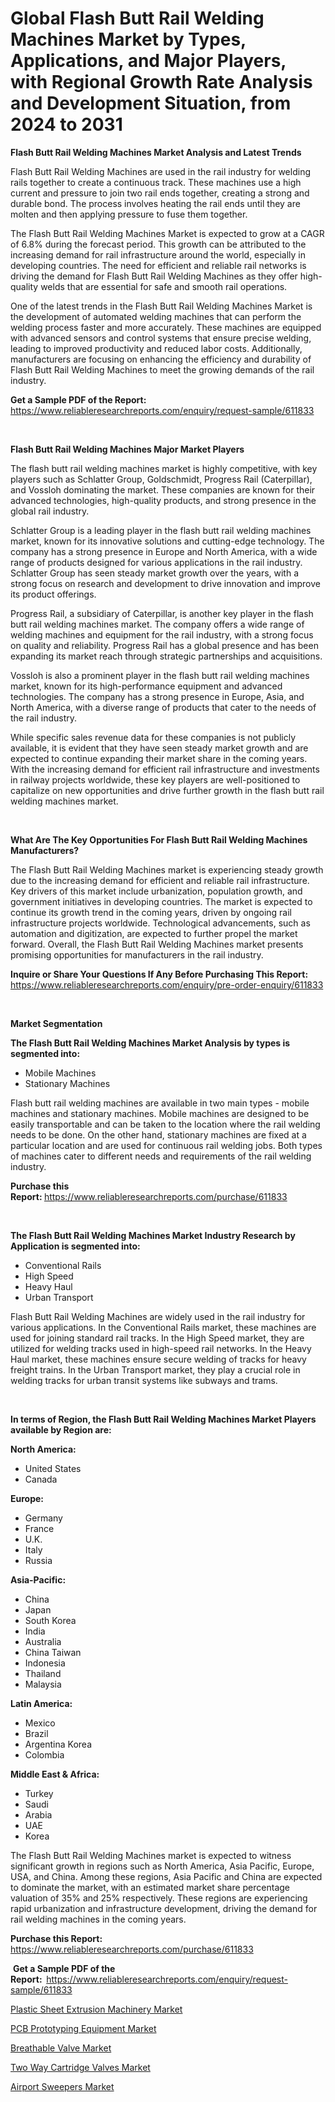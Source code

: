 <p><h1>Global Flash Butt Rail Welding Machines Market by Types, Applications, and Major Players, with Regional Growth Rate Analysis and Development Situation, from 2024 to 2031</h1></p><p><strong>Flash Butt Rail Welding Machines Market Analysis and Latest Trends</strong></p>
<p><p>Flash Butt Rail Welding Machines are used in the rail industry for welding rails together to create a continuous track. These machines use a high current and pressure to join two rail ends together, creating a strong and durable bond. The process involves heating the rail ends until they are molten and then applying pressure to fuse them together.</p><p>The Flash Butt Rail Welding Machines Market is expected to grow at a CAGR of 6.8% during the forecast period. This growth can be attributed to the increasing demand for rail infrastructure around the world, especially in developing countries. The need for efficient and reliable rail networks is driving the demand for Flash Butt Rail Welding Machines as they offer high-quality welds that are essential for safe and smooth rail operations.</p><p>One of the latest trends in the Flash Butt Rail Welding Machines Market is the development of automated welding machines that can perform the welding process faster and more accurately. These machines are equipped with advanced sensors and control systems that ensure precise welding, leading to improved productivity and reduced labor costs. Additionally, manufacturers are focusing on enhancing the efficiency and durability of Flash Butt Rail Welding Machines to meet the growing demands of the rail industry.</p></p>
<p><strong>Get a Sample PDF of the Report:&nbsp;</strong> <a href="https://www.reliableresearchreports.com/enquiry/request-sample/611833">https://www.reliableresearchreports.com/enquiry/request-sample/611833</a></p>
<p>&nbsp;</p>
<p><strong>Flash Butt Rail Welding Machines Major Market Players</strong></p>
<p><p>The flash butt rail welding machines market is highly competitive, with key players such as Schlatter Group, Goldschmidt, Progress Rail (Caterpillar), and Vossloh dominating the market. These companies are known for their advanced technologies, high-quality products, and strong presence in the global rail industry.</p><p>Schlatter Group is a leading player in the flash butt rail welding machines market, known for its innovative solutions and cutting-edge technology. The company has a strong presence in Europe and North America, with a wide range of products designed for various applications in the rail industry. Schlatter Group has seen steady market growth over the years, with a strong focus on research and development to drive innovation and improve its product offerings.</p><p>Progress Rail, a subsidiary of Caterpillar, is another key player in the flash butt rail welding machines market. The company offers a wide range of welding machines and equipment for the rail industry, with a strong focus on quality and reliability. Progress Rail has a global presence and has been expanding its market reach through strategic partnerships and acquisitions.</p><p>Vossloh is also a prominent player in the flash butt rail welding machines market, known for its high-performance equipment and advanced technologies. The company has a strong presence in Europe, Asia, and North America, with a diverse range of products that cater to the needs of the rail industry.</p><p>While specific sales revenue data for these companies is not publicly available, it is evident that they have seen steady market growth and are expected to continue expanding their market share in the coming years. With the increasing demand for efficient rail infrastructure and investments in railway projects worldwide, these key players are well-positioned to capitalize on new opportunities and drive further growth in the flash butt rail welding machines market.</p></p>
<p>&nbsp;</p>
<p><strong>What Are The Key Opportunities For Flash Butt Rail Welding Machines Manufacturers?</strong></p>
<p><p>The Flash Butt Rail Welding Machines market is experiencing steady growth due to the increasing demand for efficient and reliable rail infrastructure. Key drivers of this market include urbanization, population growth, and government initiatives in developing countries. The market is expected to continue its growth trend in the coming years, driven by ongoing rail infrastructure projects worldwide. Technological advancements, such as automation and digitization, are expected to further propel the market forward. Overall, the Flash Butt Rail Welding Machines market presents promising opportunities for manufacturers in the rail industry.</p></p>
<p><strong>Inquire or Share Your Questions If Any Before Purchasing This Report:</strong> <a href="https://www.reliableresearchreports.com/enquiry/pre-order-enquiry/611833">https://www.reliableresearchreports.com/enquiry/pre-order-enquiry/611833</a></p>
<p>&nbsp;</p>
<p><strong>Market Segmentation</strong></p>
<p><strong>The Flash Butt Rail Welding Machines Market Analysis by types is segmented into:</strong></p>
<p><ul><li>Mobile Machines</li><li>Stationary Machines</li></ul></p>
<p><p>Flash butt rail welding machines are available in two main types - mobile machines and stationary machines. Mobile machines are designed to be easily transportable and can be taken to the location where the rail welding needs to be done. On the other hand, stationary machines are fixed at a particular location and are used for continuous rail welding jobs. Both types of machines cater to different needs and requirements of the rail welding industry.</p></p>
<p><strong>Purchase this Report:&nbsp;</strong><a href="https://www.reliableresearchreports.com/purchase/611833">https://www.reliableresearchreports.com/purchase/611833</a></p>
<p>&nbsp;</p>
<p><strong>The Flash Butt Rail Welding Machines Market Industry Research by Application is segmented into:</strong></p>
<p><ul><li>Conventional Rails</li><li>High Speed</li><li>Heavy Haul</li><li>Urban Transport</li></ul></p>
<p><p>Flash Butt Rail Welding Machines are widely used in the rail industry for various applications. In the Conventional Rails market, these machines are used for joining standard rail tracks. In the High Speed market, they are utilized for welding tracks used in high-speed rail networks. In the Heavy Haul market, these machines ensure secure welding of tracks for heavy freight trains. In the Urban Transport market, they play a crucial role in welding tracks for urban transit systems like subways and trams.</p></p>
<p>&nbsp;</p>
<p><strong>In terms of Region, the Flash Butt Rail Welding Machines Market Players available by Region are:</strong></p>
<p>
    <p> <strong> North America: </strong>
        <ul>
            <li>United States</li>
            <li>Canada</li>
        </ul>
        </p> 
    <p> <strong> Europe: </strong>
        <ul>
            <li>Germany</li>
            <li>France</li>
            <li>U.K.</li>
            <li>Italy</li>
            <li>Russia</li>
        </ul>
        </p> 
    <p> <strong> Asia-Pacific: </strong>
        <ul>
            <li>China</li>
            <li>Japan</li>
            <li>South Korea</li>
            <li>India</li>
            <li>Australia</li>
            <li>China Taiwan</li>
            <li>Indonesia</li>
            <li>Thailand</li>
            <li>Malaysia</li>
        </ul>
        </p> 
    <p> <strong> Latin America: </strong>
        <ul>
            <li>Mexico</li>
            <li>Brazil</li>
            <li>Argentina Korea</li>
            <li>Colombia</li>
        </ul>
        </p> 
    <p> <strong> Middle East & Africa: </strong>
        <ul>
            <li>Turkey</li>
            <li>Saudi</li>
            <li>Arabia</li>
            <li>UAE</li>
            <li>Korea</li>
        </ul>
    </p>
    </p>
<p><p>The Flash Butt Rail Welding Machines market is expected to witness significant growth in regions such as North America, Asia Pacific, Europe, USA, and China. Among these regions, Asia Pacific and China are expected to dominate the market, with an estimated market share percentage valuation of 35% and 25% respectively. These regions are experiencing rapid urbanization and infrastructure development, driving the demand for rail welding machines in the coming years.</p></p>
<p><strong>Purchase this Report: </strong><a href="https://www.reliableresearchreports.com/purchase/611833">https://www.reliableresearchreports.com/purchase/611833</a></p>
<p>&nbsp;<strong>Get a Sample PDF of the Report:&nbsp;&nbsp;</strong><a href="https://www.reliableresearchreports.com/enquiry/request-sample/611833">https://www.reliableresearchreports.com/enquiry/request-sample/611833</a></p>
<p><strong></strong></p>
<p><p><a href="https://github.com/AKSHATREPORTPRIME/Market-Research-Report-List-3/blob/main/plastic-sheet-extrusion-machinery-market.md">Plastic Sheet Extrusion Machinery Market</a></p><p><a href="https://github.com/indrystar/Market-Research-Report-List-1/blob/main/pcb-prototyping-equipment-market.md">PCB Prototyping Equipment Market</a></p><p><a href="https://medium.com/@ginawindler1/breathable-valve-market-size-cagr-trends-2024-2030-a3cf5fdd5bc7">Breathable Valve Market</a></p><p><a href="https://issuu.com/reportprime-2/docs/two-way-cartridge-valves-market-size-2030.pptx">Two Way Cartridge Valves Market</a></p><p><a href="https://issuu.com/reportprime-2/docs/airport-sweepers-market-size-2030.pptx">Airport Sweepers Market</a></p></p>